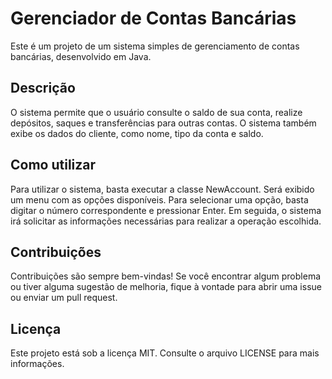# Gerenciador de Contas Bancárias

Este é um projeto de um sistema simples de gerenciamento de contas bancárias, desenvolvido em Java.

## Descrição

O sistema permite que o usuário consulte o saldo de sua conta, realize depósitos, saques e transferências para outras contas. O sistema também exibe os dados do cliente, como nome, tipo da conta e saldo.

## Como utilizar

Para utilizar o sistema, basta executar a classe NewAccount. Será exibido um menu com as opções disponíveis. Para selecionar uma opção, basta digitar o número correspondente e pressionar Enter. Em seguida, o sistema irá solicitar as informações necessárias para realizar a operação escolhida.

## Contribuições

Contribuições são sempre bem-vindas! Se você encontrar algum problema ou tiver alguma sugestão de melhoria, fique à vontade para abrir uma issue ou enviar um pull request.

## Licença

Este projeto está sob a licença MIT. Consulte o arquivo LICENSE para mais informações.
